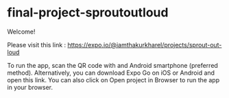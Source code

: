
# final-project-sproutoutloud
Welcome!

Please visit this link : https://expo.io/@iamthakurkharel/projects/sprout-out-loud 

To run the app, scan the QR code with and Android smartphone (preferred method). Alternatively, you can download Expo Go on iOS or Android and open this link. You can also click on Open project in Browser to run the app in your browser. 
